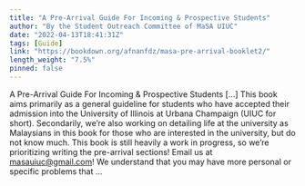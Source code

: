 ```yaml
---
title: "A Pre-Arrival Guide For Incoming & Prospective Students"
author: "By the Student Outreach Committee of MaSA UIUC"
date: "2022-04-13T18:41:31Z"
tags: [Guide]
link: "https://bookdown.org/afnanfdz/masa-pre-arrival-booklet2/"
length_weight: "7.5%"
pinned: false
---
```


A Pre-Arrival Guide For Incoming & Prospective Students [...] This book aims primarily as a general guideline for students who have accepted their admission into the University of Illinois at Urbana Champaign (UIUC for short). Secondarily, we’re also working on detailing life at the university as Malaysians in this book for those who are interested in the university, but do not know much. This book is still heavily a work in progress, so we’re prioritizing writing the pre-arrival sections! Email us at masauiuc@gmail.com! We understand that you may have more personal or specific problems that ...

